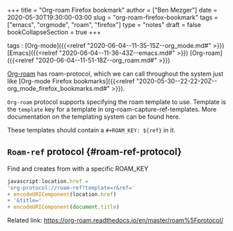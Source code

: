 +++
title = "Org-roam Firefox bookmark"
author = ["Ben Mezger"]
date = 2020-05-30T19:30:00-03:00
slug = "org-roam-firefox-bookmark"
tags = ["emacs", "orgmode", "roam", "firefox"]
type = "notes"
draft = false
bookCollapseSection = true
+++

tags
: [Org-mode]({{<relref "2020-06-04--11-35-15Z--org_mode.md#" >}}) [Emacs]({{<relref "2020-06-04--11-36-43Z--emacs.md#" >}}) [Org-roam]({{<relref "2020-06-04--11-51-18Z--org_roam.md#" >}})

[Org-roam](https://org-roam.readthedocs.io/en/master/roam%5Fprotocol/) has roam-protocol, which we can call throughout the system just like
[Org-mode Firefox bookmarks]({{<relref "2020-05-30--22-22-20Z--org_mode_firefox_bookmarks.md#" >}}).

`Org-roam` protocol supports specifying the roam template to use.
Template is the `template` key for a template in org-roam-capture-ref-templates.
More documentation on the templating system can be found here.

These templates should contain a `#+ROAM_KEY: ${ref}` in it.


## `Roam-ref` protocol {#roam-ref-protocol}

Find and creates from with a specific ROAM\_KEY

```js
javascript:location.href =
'org-protocol://roam-ref?template=r&ref='
+ encodeURIComponent(location.href)
+ '&title='
+ encodeURIComponent(document.title)
```

Related link: <https://org-roam.readthedocs.io/en/master/roam%5Fprotocol/>